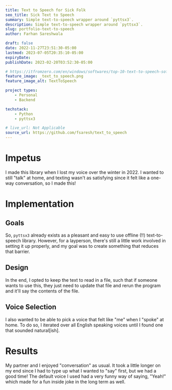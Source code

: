 ```yaml
---
title: Text to Speech for Sick Folk
seo_title: Sick Text to Speech
summary: Simple text-to-speech wrapper around `pyttsx3`.
description: Simple text-to-speech wrapper around `pyttsx3`.
slug: portfolio-text-to-speech
author: Farhan Sareshwala

draft: false
date: 2022-11-27T23:51:30-05:00
lastmod: 2023-07-05T20:35:10-05:00
expiryDate: 
publishDate: 2023-02-20T03:52:30-05:00

# https://itfromzero.com/en/windows/softwares/top-10-text-to-speech-software-for-elearning.html
feature_image: _text_to_speech.png
feature_image_alt: TextToSpeech

project types: 
    - Personal
    - Backend

techstack:
    - Python
    - pyttsx3

# live_url: Not Applicable
source_url: https://github.com/fsaresh/text_to_speech
---
```


# Impetus
I made this library when I lost my voice over the winter in 2022. I wanted to still "talk" at home, and texting wasn't as satisfying since it felt like a one-way conversation, so I made this! 

# Implementation
## Goals
So, `pyttsx3` already exists as a pleasant and easy to use offline (!!) text-to-speech library. However, for a layperson, there's still a little work involved in setting it up properly, and my goal was to create something that reduces that barrier.

## Design
In the end, I opted to keep the text to read in a file, such that if someone wants to use this, they just need to update that file and rerun the program and it'll say the contents of the file.

## Voice Selection
I also wanted to be able to pick a voice that felt like "me" when I "spoke" at home. To do so, I iterated over all English speaking voices until I found one that sounded natural[ish].

# Results
My partner and I enjoyed "conversation" as usual. It took a little longer on my end since I had to type up what I wanted to "say" first, but we had a good time! The default voice I used had a very funny way of saying, "Yeah!" which made for a fun inside joke in the long term as well.